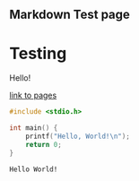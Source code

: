 ## Markdown Test page
# Testing

Hello!

[link to pages](https://rubbaduxxx.github.io/mci-prog2-code/)

```cpp
#include <stdio.h>

int main() {
    printf("Hello, World!\n");
    return 0;
}
```
```
Hello World!
```